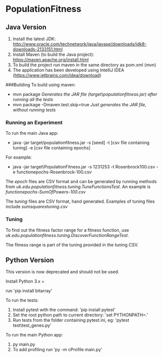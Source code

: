 # PopulationFitness

## Java Version

1. Install the latest JDK: http://www.oracle.com/technetwork/java/javase/downloads/jdk8-downloads-2133151.html
2. Install Maven (to build the Java project): https://maven.apache.org/install.html
3. To build the project run maven in the same directory as pom.xml (mvn)
4. The application has been developed using IntelliJ IDEA (https://www.jetbrains.com/idea/download)

###Building
To build using maven: 
* mvn package *Generates the JAR file (target\populationfitness.jar) after running all the tests*
* mvn package  -Dmaven.test.skip=true *Just generates the JAR file, without running tests*

### Running an Experiment
To run the main Java app:
* java -jar target/populationfitness.jar -s [seed] -t [csv file containing tuning] -e [csv file containing epochs]

For example:
* java -jar target\PopulationFitness.jar -s 1231253 -t Rosenbrock100.csv -e functionepochs-Rosenbrock-100.csv 

The *epoch* files are CSV format and can be generated by running methods from *uk.edu.populationfitness.tuning.TuneFunctionsTest*. An example is *functionepochs-SumOfPowers-100.csv*

The *tuning* files are CSV format, hand generated. Examples of tuning files include *sumsquarestuning.csv*

### Tuning 
To find out the fitness factor range for a fitness function, use *uk.edu.populationfitness.tuning.DiscoverFunctionRangeTest*. 

The fitness range is part of the tuning provided in the tuning CSV.  

## Python Version

This version is now deprecated and should not be used. 

Install Python 3.x +

run 'pip install bitarray'

To run the tests:
1. Install pytest with the command: 'pip install pytest'
2. Set the root python path to current directory: 'set PYTHONPATH=.'
3. Run tests from the folder containing pytest.ini, eg: 'pytest test\\test_genes.py'

To run the main Python app:
1. py main.py
2. To add profiling run 'py -m cProfile main.py'


